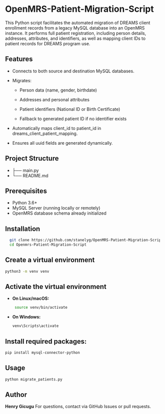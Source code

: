 # OpenMRS-Patient-Migration-Script
This Python script facilitates the automated migration of DREAMS client enrollment records from a legacy MySQL database into an OpenMRS instance. It performs full patient registration, including person details, addresses, attributes, and identifiers, as well as mapping client IDs to patient records for DREAMS program use.

## Features
- Connects to both source and destination MySQL databases.

- Migrates:

  - Person data (name, gender, birthdate)

  - Addresses and personal attributes

  - Patient identifiers (National ID or Birth Certificate)

  - Fallback to generated patient ID if no identifier exists

- Automatically maps client_id to patient_id in dreams_client_patient_mapping.

- Ensures all uuid fields are generated dynamically.
## Project Structure
- ├── main.py  
- └── README.md           

## Prerequisites
- Python 3.6+
- MySQL Server (running locally or remotely)
- OpenMRS database schema already initialized
## Installation
```bash
  git clone https://github.com/stanelyg/OpenMRS-Patient-Migration-Script.git
  cd Openmrs-Patient-Migration-Script
```
## Create a virtual environment
```bash
python3 -m venv venv
```
## Activate the virtual environment
- **On Linux/macOS:**
  ```bash
   source venv/bin/activate
  ```
- **On Windows:**
   ```bash
  venv\Scripts\activate
   ```
## Install required packages:
 ```bash
 pip install mysql-connector-python
```
## Usage
 ```bash
python migrate_patients.py
```
## Author
**Henry Gicugu**
For questions, contact via GitHub Issues or pull requests.




